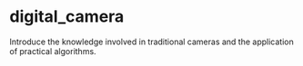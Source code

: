 # digital_camera
Introduce the knowledge involved in traditional cameras and the application of practical algorithms.
